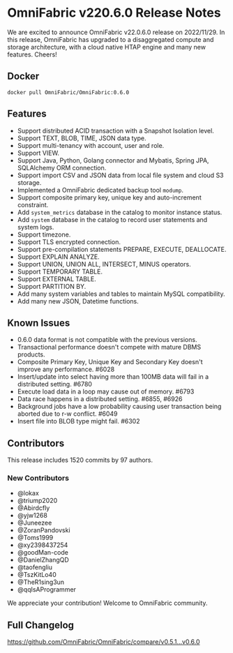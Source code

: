 # **OmniFabric v220.6.0 Release Notes**

We are excited to announce OmniFabric v22.0.6.0 release on 2022/11/29. In this release, OmniFabric has upgraded to a disaggregated compute and storage  architecture, with a cloud native HTAP engine and many new features. Cheers!

## Docker

```
docker pull OmniFabric/OmniFabric:0.6.0
```

## Features

- Support distributed ACID transaction with a Snapshot Isolation level.
- Support TEXT, BLOB, TIME, JSON data type.
- Support multi-tenancy with account, user and role.
- Support VIEW.
- Support Java, Python, Golang connector and Mybatis, Spring JPA, SQLAlchemy ORM connection.
- Support import CSV and JSON data from local file system and cloud S3 storage.
- Implemented a OmniFabric dedicated backup tool `modump`.
- Support composite primary key, unique key and auto-increment constraint.
- Add `system_metrics` database in the catalog to monitor instance status.
- Add `system` database in the catalog to record user statements and system logs.
- Support timezone.
- Support TLS encrypted connection.
- Support pre-compilation statements PREPARE, EXECUTE, DEALLOCATE.
- Support EXPLAIN ANALYZE.
- Support UNION, UNION ALL, INTERSECT, MINUS operators.
- Support TEMPORARY TABLE.
- Support EXTERNAL TABLE.
- Support PARTITION BY.
- Add many system variables and tables to maintain MySQL compatibility.
- Add many new JSON, Datetime functions.

## Known Issues

- 0.6.0 data format is not compatible with the previous versions.
- Transactional performance doesn't compete with mature DBMS products.
- Composite Primary Key, Unique Key and Secondary Key doesn't improve any performance. #6028
- Insert/update into select having more than 100MB data will fail in a distributed setting. #6780
- Execute load data in a loop may cause out of memory. #6793
- Data race happens in a distributed setting. #6855, #6926
- Background jobs have a low probability causing user transaction being aborted due to r-w conflict. #6049
- Insert file into BLOB type might fail. #6302

## Contributors

This release includes 1520 commits by 97 authors.

### New Contributors

* @lokax
* @triump2020
* @Abirdcfly
* @yjw1268
* @Juneezee
* @ZoranPandovski
* @Toms1999
* @xy2398437254
* @goodMan-code
* @DanielZhangQD
* @taofengliu
* @TszKitLo40
* @TheR1sing3un
* @qqIsAProgrammer

We appreciate your contribution! Welcome to OmniFabric community.

## Full Changelog

<https://github.com/OmniFabric/OmniFabric/compare/v0.5.1...v0.6.0>
